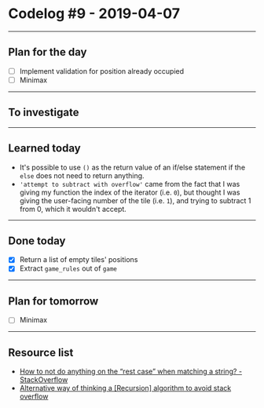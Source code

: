# Codelog #9 - 2019-04-07

-----

## Plan for the day
- [ ] Implement validation for position already occupied
- [ ] Minimax

-----

## To investigate

-----

## Learned today
- It's possible to use `()` as the return value of an if/else statement if the
`else` does not need to return anything.
- `'attempt to subtract with overflow'` came from the fact that I was giving my
function the index of the iterator (i.e. `0`), but thought I was giving the
user-facing number of the tile (i.e. `1`), and trying to subtract 1 from 0, which
it wouldn't accept.

-----

## Done today
- [x] Return a list of empty tiles' positions
- [x] Extract `game_rules` out of `game`

-----

## Plan for tomorrow
- [ ] Minimax
-----

## Resource list
- [How to not do anything on the “rest case” when matching a string? - StackOverflow](https://stackoverflow.com/questions/49510965/how-to-not-do-anything-on-the-rest-case-when-matching-a-string)
- [Alternative way of thinking a [Recursion] algorithm to avoid stack overflow](https://users.rust-lang.org/t/alternative-way-of-thinking-a-recursion-algorithm-to-avoid-stack-overflow/13378/2)
